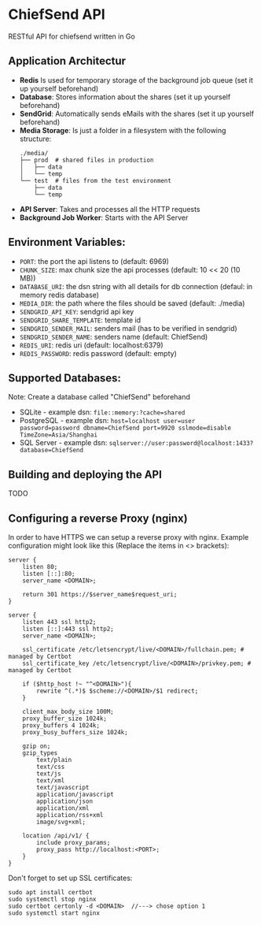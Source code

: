 # ChiefSend API
RESTful API for chiefsend written in Go

## Application Architectur
- **Redis** Is used for temporary storage of the background job queue (set it up yourself beforehand)
- **Database**: Stores information about the shares (set it up yourself beforehand)
- **SendGrid**: Automatically sends eMails with the shares (set it up yourself beforehand)
- **Media Storage**: Is just a folder in a filesystem with the following structure:
    ```
    ./media/
    ├── prod  # shared files in production 
    │   ├── data
    │   └── temp
    └── test  # files from the test environment
        ├── data
        └── temp
    ```
- **API Server**: Takes and processes all the HTTP requests
- **Background Job Worker**: Starts with the API Server

## Environment Variables:
- `PORT`: the port the api listens to (default: 6969)
- `CHUNK_SIZE`: max chunk size the api processes (default: 10 << 20 (10 MB))   
- `DATABASE_URI`: the dsn string with all details for db connection (defaul: in memory redis database)
- `MEDIA_DIR`: the path where the files should be saved (default: ./media)
- `SENDGRID_API_KEY`: sendgrid api key
- `SENDGRID_SHARE_TEMPLATE`: template id
- `SENDGRID_SENDER_MAIL`: senders mail (has to be verified in sendgrid)
- `SENDGRID_SENDER_NAME`: senders name (default: ChiefSend)
- `REDIS_URI`: redis uri (default: localhost:6379)
- `REDIS_PASSWORD`: redis password (default: empty)

## Supported Databases:
Note: Create a database called "ChiefSend" beforehand

- SQLite - example dsn: `file::memory:?cache=shared`
- PostgreSQL - example dsn: `host=localhost user=user password=password dbname=ChiefSend port=9920 sslmode=disable TimeZone=Asia/Shanghai`
- SQL Server - example dsn: `sqlserver://user:password@localhost:1433?database=ChiefSend`

## Building and deploying the API
TODO

## Configuring a reverse Proxy (nginx)
In order to have HTTPS we can setup a reverse proxy with nginx.
Example configuration might look like this (Replace the items in <> brackets):
```
server {
    listen 80;
    listen [::]:80;
    server_name <DOMAIN>;

    return 301 https://$server_name$request_uri;
}

server {
    listen 443 ssl http2;
    listen [::]:443 ssl http2;
    server_name <DOMAIN>;

    ssl_certificate /etc/letsencrypt/live/<DOMAIN>/fullchain.pem; # managed by Certbot
    ssl_certificate_key /etc/letsencrypt/live/<DOMAIN>/privkey.pem; # managed by Certbot

    if ($http_host !~ "^<DOMAIN>"){
        rewrite ^(.*)$ $scheme://<DOMAIN>/$1 redirect;
    }

    client_max_body_size 100M;
    proxy_buffer_size 1024k;
    proxy_buffers 4 1024k;
    proxy_busy_buffers_size 1024k;

    gzip on;
    gzip_types
        text/plain
        text/css
        text/js
        text/xml
        text/javascript
        application/javascript
        application/json
        application/xml
        application/rss+xml
        image/svg+xml;

    location /api/v1/ {
        include proxy_params;
        proxy_pass http://localhost:<PORT>;
    }
}
```

Don't forget to set up SSL certificates:
```
sudo apt install certbot
sudo systemctl stop nginx
sudo certbot certonly -d <DOMAIN>  //---> chose option 1
sudo systemctl start nginx
```
